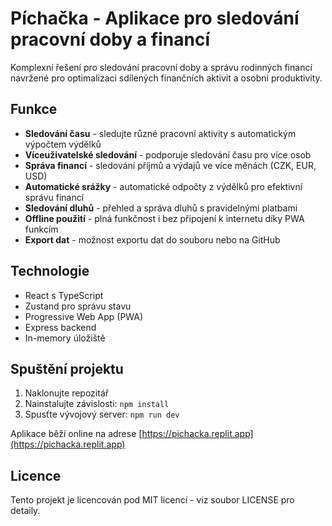 # Píchačka - Aplikace pro sledování pracovní doby a financí

Komplexní řešení pro sledování pracovní doby a správu rodinných financí navržené pro optimalizaci sdílených finančních aktivit a osobní produktivity.

## Funkce

- **Sledování času** - sledujte různé pracovní aktivity s automatickým výpočtem výdělků
- **Víceuživatelské sledování** - podporuje sledování času pro více osob
- **Správa financí** - sledování příjmů a výdajů ve více měnách (CZK, EUR, USD)
- **Automatické srážky** - automatické odpočty z výdělků pro efektivní správu financí
- **Sledování dluhů** - přehled a správa dluhů s pravidelnými platbami
- **Offline použití** - plná funkčnost i bez připojení k internetu díky PWA funkcím
- **Export dat** - možnost exportu dat do souboru nebo na GitHub

## Technologie

- React s TypeScript
- Zustand pro správu stavu
- Progressive Web App (PWA)
- Express backend
- In-memory úložiště

## Spuštění projektu

1. Naklonujte repozitář
2. Nainstalujte závislosti: `npm install`
3. Spusťte vývojový server: `npm run dev`

Aplikace běží online na adrese [https://pichacka.replit.app](https://pichacka.replit.app)

## Licence

Tento projekt je licencován pod MIT licencí - viz soubor LICENSE pro detaily.